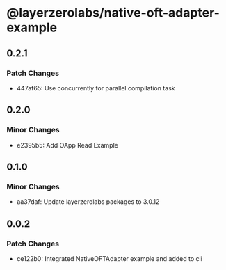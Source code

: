 # @layerzerolabs/native-oft-adapter-example

## 0.2.1

### Patch Changes

- 447af65: Use concurrently for parallel compilation task

## 0.2.0

### Minor Changes

- e2395b5: Add OApp Read Example

## 0.1.0

### Minor Changes

- aa37daf: Update layerzerolabs packages to 3.0.12

## 0.0.2

### Patch Changes

- ce122b0: Integrated NativeOFTAdapter example and added to cli
